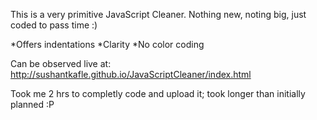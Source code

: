 This is a very primitive JavaScript Cleaner. Nothing new, noting big, just coded to pass time :)

*Offers indentations
*Clarity
*No color coding

Can be observed live at: http://sushantkafle.github.io/JavaScriptCleaner/index.html

Took me 2 hrs to completly code and upload it; took longer than initially planned :P